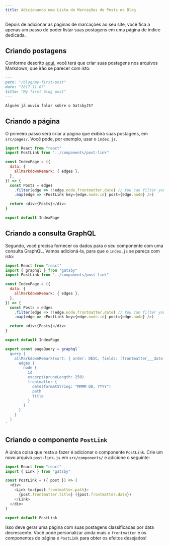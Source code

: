 ```yaml
---
title: Adicionando uma Lista de Marcações de Posts no Blog
---
```


Depois de adicionar as páginas de marcações ao seu site, você fica a apenas um passo de poder listar suas postagens em uma página de índice dedicada.

## Criando postagens

Conforme descrito [aqui](/docs/adding-markdown-pages), você terá que criar suas postagens nos arquivos Markdown, que irão se parecer com isto:

```markdown
---
path: "/blog/my-first-post"
date: "2017-11-07"
title: "My first blog post"
---

Alguém já ouviu falar sobre o GatsbyJS?
```

## Criando a página

O primeiro passo será criar a página que exibirá suas postagens, em `src/pages/`. Você pode, por exemplo, usar o `index.js`.

```jsx:title=src/pages/index.js
import React from "react"
import PostLink from "../components/post-link"

const IndexPage = ({
  data: {
    allMarkdownRemark: { edges },
  },
}) => {
  const Posts = edges
    .filter(edge => !!edge.node.frontmatter.date) // You can filter your posts based on some criteria
    .map(edge => <PostLink key={edge.node.id} post={edge.node} />)

  return <div>{Posts}</div>
}

export default IndexPage
```

## Criando a consulta GraphQL

Segundo, você precisa fornecer os dados para o seu componente com uma consulta GraphQL. Vamos adicioná-la, para que o `index.js` se pareça com isto:

```jsx:title=src/pages/index.js
import React from "react"
import { graphql } from "gatsby"
import PostLink from "../components/post-link"

const IndexPage = ({
  data: {
    allMarkdownRemark: { edges },
  },
}) => {
  const Posts = edges
    .filter(edge => !!edge.node.frontmatter.date) // You can filter your posts based on some criteria
    .map(edge => <PostLink key={edge.node.id} post={edge.node} />)

  return <div>{Posts}</div>
}

export default IndexPage

export const pageQuery = graphql`
  query {
    allMarkdownRemark(sort: { order: DESC, fields: [frontmatter___date] }) {
      edges {
        node {
          id
          excerpt(pruneLength: 250)
          frontmatter {
            date(formatString: "MMMM DD, YYYY")
            path
            title
          }
        }
      }
    }
  }
`
```

## Criando o componente `PostLink`

A única coisa que resta a fazer é adicionar o componente `PostLink`. Crie um novo arquivo `post-link.js` em `src/components/` e adicione o seguinte:

```jsx:title=src/components/post-link.js
import React from "react"
import { Link } from "gatsby"

const PostLink = ({ post }) => (
  <div>
    <Link to={post.frontmatter.path}>
      {post.frontmatter.title} ({post.frontmatter.date})
    </Link>
  </div>
)

export default PostLink
```

Isso deve gerar uma página com suas postagens classificadas por data decrescente. Você pode personalizar ainda mais o `frontmatter` e os componentes de página e `PostLink` para obter os efeitos desejados!
